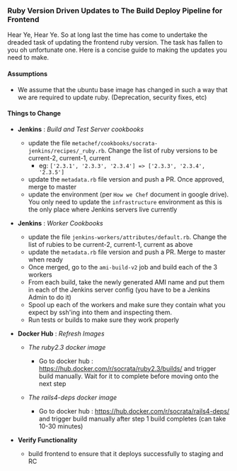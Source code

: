 
### Ruby Version Driven Updates to The Build Deploy Pipeline for Frontend

Hear Ye, Hear Ye. So at long last the time has come to undertake the dreaded task of updating the frontend ruby version. The task has fallen to you oh unfortunate one. Here is a concise guide to making the updates you need to make.

#### Assumptions
- We assume that the ubuntu base image has changed in such a way that we are required to update ruby. (Deprecation, security fixes, etc)

#### Things to Change
- __Jenkins__ : _Build and Test Server cookbooks_
    - update the file `metachef/cookbooks/socrata-jenkins/recipes/_ruby.rb`. Change the list of ruby versions to be current-2, current-1, current
      - eg: ```['2.3.1', '2.3.3', '2.3.4'] => ['2.3.3', '2.3.4', '2.3.5']```
    - update the `metadata.rb` file version and push a PR. Once approved, merge to master
    - update the environment (per `How we Chef` document in google drive). You only need to update the `infrastructure` environment as this is the only place where Jenkins servers live currently


- __Jenkins__ : _Worker Cookbooks_
    - update the file `jenkins-workers/attributes/default.rb`. Change the list of rubies to be current-2, current-1, current as above
    - update the `metadata.rb` file version and push a PR. Merge to master when ready
    - Once merged, go to the `ami-build-v2` job and build each of the 3 workers
    - From each build, take the newly generated AMI name and put them in each of the Jenkins server config (you have to be a Jenkins Admin to do it)
    - Spool up each of the workers and make sure they contain what you expect by ssh'ing into them and inspecting them.
    - Run tests or builds to make sure they work properly


- __Docker Hub__ : _Refresh Images_
  - _The ruby2.3 docker image_
    - Go to docker hub : https://hub.docker.com/r/socrata/ruby2.3/builds/ and trigger build manually. Wait for it to complete before moving onto the next step

  - _The rails4-deps docker image_
    - Go to docker hub : https://hub.docker.com/r/socrata/rails4-deps/ and trigger build manually after step 1 build completes (can take 10-30 minutes)


- __Verify Functionality__
  - build frontend to ensure that it deploys successfully to staging and RC
